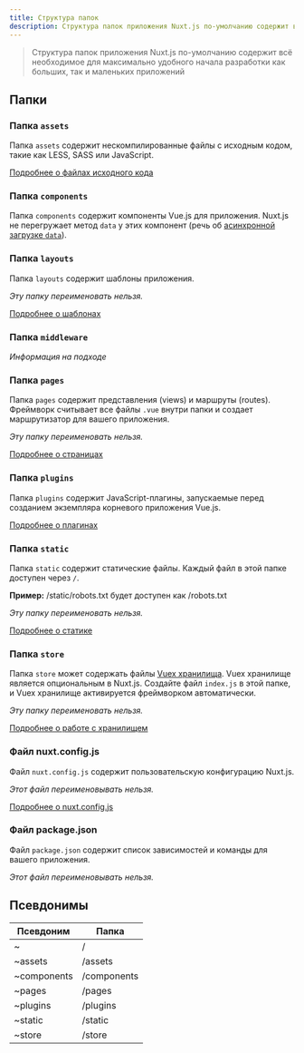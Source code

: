 ```yaml
---
title: Структура папок
description: Структура папок приложения Nuxt.js по-умолчанию содержит всё необходимое для максимально удобного начала разработки как больших, так и маленьких приложений
---
```


> Структура папок приложения Nuxt.js по-умолчанию содержит всё необходимое для максимально удобного начала разработки как больших, так и маленьких приложений

## Папки

### Папка `assets`

Папка `assets` содержит нескомпилированные файлы с исходным кодом, такие как LESS, SASS или JavaScript.

[Подробнее о файлах исходного кода](/guide/assets)

### Папка `components`

Папка `components` содержит компоненты Vue.js для приложения. Nuxt.js не перегружает метод `data` у этих компонент (речь об [асинхронной загрузке `data`](/guide/async-data)).

### Папка `layouts`

Папка `layouts` содержит шаблоны приложения.

_Эту папку переименовать нельзя._

[Подробнее о шаблонах](/guide/layouts)

### Папка `middleware`

_Информация на подходе_

### Папка `pages`

Папка `pages` содержит представления (views) и маршруты (routes). Фреймворк считывает все файлы `.vue` внутри папки и создает маршрутизатор для вашего приложения.

_Эту папку переименовать нельзя._

[Подробнее о страницах](/guide/pages)

### Папка `plugins`

Папка `plugins` содержит JavaScript-плагины, запускаемые перед созданием экземпляра корневого приложения Vue.js.

[Подробнее о плагинах](/guide/plugins)

### Папка `static`

Папка `static` содержит статические файлы. Каждый файл в этой папке доступен через `/`.

**Пример:** /static/robots.txt будет доступен как /robots.txt

_Эту папку переименовать нельзя._

[Подробнее о статике](/guide/static)

### Папка `store`

Папка `store` может содержать файлы [Vuex хранилища](http://vuex.vuejs.org). Vuex хранилище является опциональным в Nuxt.js. Создайте файл `index.js` в этой папке, и Vuex хранилище активируется фреймворком автоматически.

_Эту папку переименовать нельзя._

[Подробнее о работе с хранилищем](/guide/vuex-store)

### Файл nuxt.config.js

Файл `nuxt.config.js` содержит пользовательскую конфигурацию Nuxt.js.

_Этот файл переименовывать нельзя._

[Подробнее о nuxt.config.js](/guide/configuration)

### Файл package.json

Файл `package.json` содержит список зависимостей и команды для вашего приложения.

_Этот файл переименовывать нельзя._

## Псевдонимы

| Псевдоним | Папка |
|-----|------|
| ~ | / |
| ~assets | /assets |
| ~components | /components |
| ~pages | /pages |
| ~plugins | /plugins |
| ~static | /static |
| ~store | /store |
